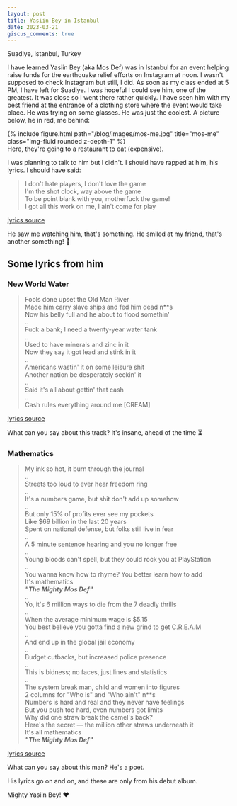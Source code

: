 ```yaml
---
layout: post
title: Yasiin Bey in Istanbul
date: 2023-03-21
giscus_comments: true
---
```


Suadiye, Istanbul, Turkey

I have learned Yasiin Bey (aka Mos Def) was in Istanbul for an event helping raise funds for the earthquake relief efforts on Instagram at noon. I wasn't supposed to check Instagram but still, I did. As soon as my class ended at 5 PM, I have left for Suadiye. I was hopeful I could see him, one of the greatest. It was close so I went there rather quickly. I have seen him with my best friend at the entrance of a clothing store where the event would take place. He was trying on some glasses. He was just the coolest. A picture below, he in red, me behind:

<div class="row">
    <div class="col-sm mt-3 mt-md-0">
        {% include figure.html path="/blog/images/mos-me.jpg" title="mos-me" class="img-fluid rounded z-depth-1" %}
    </div>
</div>
<div class="caption">
    Here, they're going to a restaurant to eat (expensive).
</div>

I was planning to talk to him but I didn't. I should have rapped at him, his lyrics. I should have said:
> I don't hate players, I don't love the game  
I'm the shot clock, way above the game  
To be point blank with you, motherfuck the game!  
I got all this work on me, I ain't come for play

[lyrics source](https://genius.com/Yasiin-bey-sunshine-lyrics)

He saw me watching him, that's something. He smiled at my friend, that's another something! :tada:

## Some lyrics from him

### New World Water

> Fools done upset the Old Man River  
Made him carry slave ships and fed him dead n**s  
Now his belly full and he about to flood somethin'  
..  
Fuck a bank; I need a twenty-year water tank  
..  
Used to have minerals and zinc in it  
Now they say it got lead and stink in it  
..  
Americans wastin' it on some leisure shit  
Another nation be desperately seekin' it  
..  
Said it's all about gettin' that cash  
..  
Cash rules everything around me [CREAM]

[lyrics source](https://genius.com/Yasiin-bey-new-world-water-lyrics)

What can you say about this track? It's insane, ahead of the time ⏳

### Mathematics

> My ink so hot, it burn through the journal  
..  
Streets too loud to ever hear freedom ring  
..  
It's a numbers game, but shit don't add up somehow  
..  
But only 15% of profits ever see my pockets  
Like $69 billion in the last 20 years  
Spent on national defense, but folks still live in fear  
..  
A 5 minute sentence hearing and you no longer free  
..  
Young bloods can't spell, but they could rock you at PlayStation  
..  
You wanna know how to rhyme? You better learn how to add  
It's mathematics  
***"The Mighty Mos Def"***  
..  
Yo, it's 6 million ways to die from the 7 deadly thrills  
..  
When the average minimum wage is $5.15  
You best believe you gotta find a new grind to get C.R.E.A.M  
..  
And end up in the global jail economy  
..  
Budget cutbacks, but increased police presence  
..  
This is bidness; no faces, just lines and statistics  
..  
The system break man, child and women into figures  
2 columns for "Who is" and "Who ain't" n\*\*s  
Numbers is hard and real and they never have feelings  
But you push too hard, even numbers got limits  
Why did one straw break the camel's back?  
Here's the secret — the million other straws underneath it  
It's all mathematics  
***"The Mighty Mos Def"***

[lyrics source](https://genius.com/Yasiin-bey-mathematics-lyrics)

What can you say about this man? He's a poet.

His lyrics go on and on, and these are only from his debut album.

Mighty Yasiin Bey! :heart:
